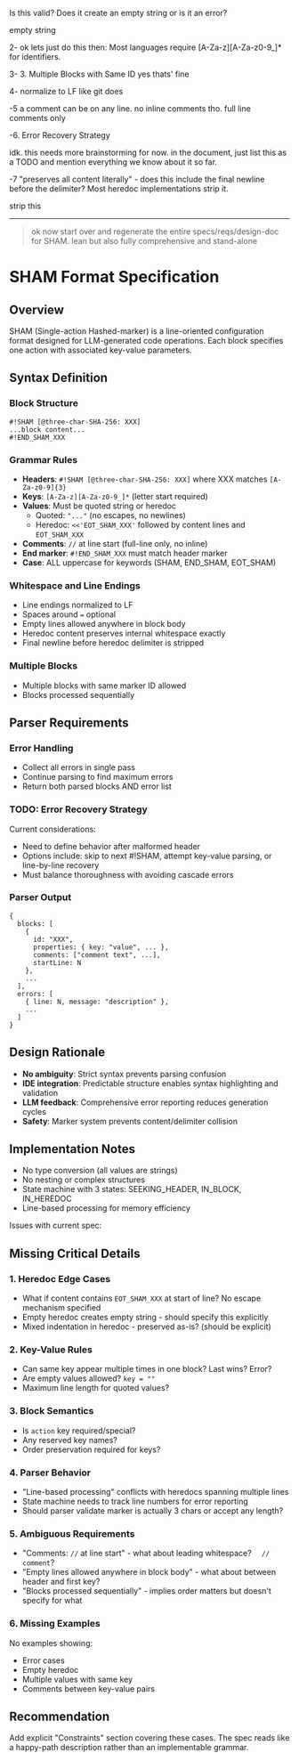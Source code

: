 


Is this valid? Does it create an empty string or is it an error?

empty string

2- ok lets just do this then: Most languages require [A-Za-z][A-Za-z0-9_]* for identifiers.

3- 3. Multiple Blocks with Same ID
yes thats' fine

4- normalize to LF like git does 

-5 a comment can be on any line.  no inline comments tho.  full line comments only

-6. Error Recovery Strategy

idk.  this needs more brainstorming for now.  in the document, just list this as a TODO and mention everything we know about it so far.

-7
"preserves all content literally" - does this include the final newline before the delimiter? Most heredoc implementations strip it.

strip this

------------

> ok now start over and regenerate the entire specs/reqs/design-doc for SHAM.  lean but also fully comprehensive and stand-alone

# SHAM Format Specification

## Overview
SHAM (Single-action Hashed-marker) is a line-oriented configuration format designed for LLM-generated code operations. Each block specifies one action with associated key-value parameters.

## Syntax Definition

### Block Structure
```
#!SHAM [@three-char-SHA-256: XXX]
...block content...
#!END_SHAM_XXX
```

### Grammar Rules
- **Headers**: `#!SHAM [@three-char-SHA-256: XXX]` where XXX matches `[A-Za-z0-9]{3}`
- **Keys**: `[A-Za-z][A-Za-z0-9_]*` (letter start required)
- **Values**: Must be quoted string or heredoc
  - Quoted: `"..."` (no escapes, no newlines)
  - Heredoc: `<<'EOT_SHAM_XXX'` followed by content lines and `EOT_SHAM_XXX`
- **Comments**: `//` at line start (full-line only, no inline)
- **End marker**: `#!END_SHAM_XXX` must match header marker
- **Case**: ALL uppercase for keywords (SHAM, END_SHAM, EOT_SHAM)

### Whitespace and Line Endings
- Line endings normalized to LF
- Spaces around `=` optional
- Empty lines allowed anywhere in block body
- Heredoc content preserves internal whitespace exactly
- Final newline before heredoc delimiter is stripped

### Multiple Blocks
- Multiple blocks with same marker ID allowed
- Blocks processed sequentially

## Parser Requirements

### Error Handling
- Collect all errors in single pass
- Continue parsing to find maximum errors
- Return both parsed blocks AND error list

### TODO: Error Recovery Strategy
Current considerations:
- Need to define behavior after malformed header
- Options include: skip to next #!SHAM, attempt key-value parsing, or line-by-line recovery
- Must balance thoroughness with avoiding cascade errors

### Parser Output
```
{
  blocks: [
    {
      id: "XXX",
      properties: { key: "value", ... },
      comments: ["comment text", ...],
      startLine: N
    },
    ...
  ],
  errors: [
    { line: N, message: "description" },
    ...
  ]
}
```

## Design Rationale
- **No ambiguity**: Strict syntax prevents parsing confusion
- **IDE integration**: Predictable structure enables syntax highlighting and validation
- **LLM feedback**: Comprehensive error reporting reduces generation cycles
- **Safety**: Marker system prevents content/delimiter collision

## Implementation Notes
- No type conversion (all values are strings)
- No nesting or complex structures
- State machine with 3 states: SEEKING_HEADER, IN_BLOCK, IN_HEREDOC
- Line-based processing for memory efficiency


Issues with current spec:

## Missing Critical Details

### 1. **Heredoc Edge Cases**
- What if content contains `EOT_SHAM_XXX` at start of line? No escape mechanism specified
- Empty heredoc creates empty string - should specify this explicitly
- Mixed indentation in heredoc - preserved as-is? (should be explicit)

### 2. **Key-Value Rules**
- Can same key appear multiple times in one block? Last wins? Error?
- Are empty values allowed? `key = ""`
- Maximum line length for quoted values?

### 3. **Block Semantics**
- Is `action` key required/special?
- Any reserved key names?
- Order preservation required for keys?

### 4. **Parser Behavior**
- "Line-based processing" conflicts with heredocs spanning multiple lines
- State machine needs to track line numbers for error reporting
- Should parser validate marker is actually 3 chars or accept any length?

### 5. **Ambiguous Requirements**
- "Comments: `//` at line start" - what about leading whitespace? `  // comment`?
- "Empty lines allowed anywhere in block body" - what about between header and first key?
- "Blocks processed sequentially" - implies order matters but doesn't specify for what

### 6. **Missing Examples**
No examples showing:
- Error cases
- Empty heredoc
- Multiple values with same key
- Comments between key-value pairs

## Recommendation
Add explicit "Constraints" section covering these cases. The spec reads like a happy-path description rather than an implementable grammar.